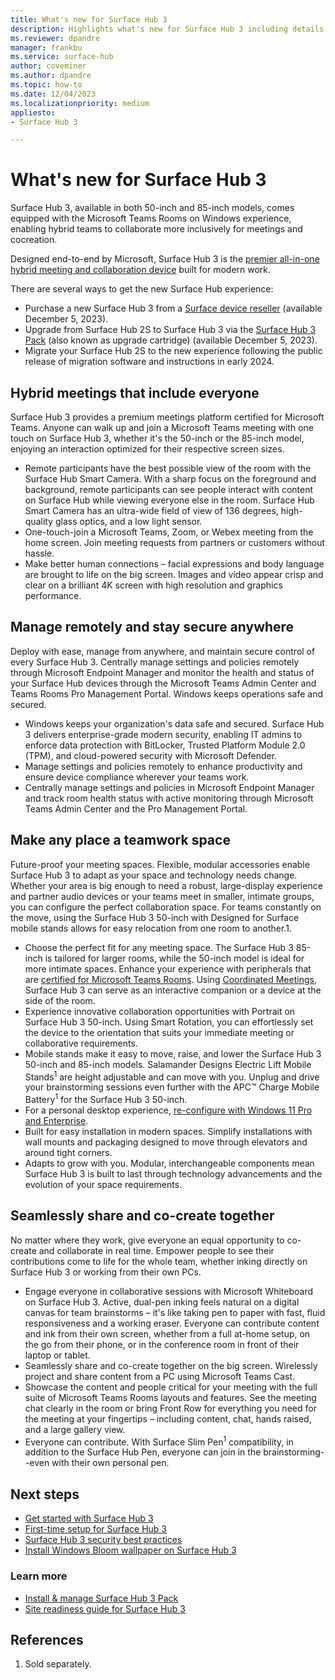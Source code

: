 ```yaml
---
title: What's new for Surface Hub 3
description: Highlights what's new for Surface Hub 3 including details about the Microsoft Teams Rooms on Windows experience.
ms.reviewer: dpandre
manager: frankbu
ms.service: surface-hub
author: coveminer
ms.author: dpandre
ms.topic: how-to
ms.date: 12/04/2023
ms.localizationpriority: medium
appliesto:
- Surface Hub 3

---
```


# What's new for Surface Hub 3

Surface Hub 3, available in both 50-inch and 85-inch models, comes equipped with the Microsoft Teams Rooms on Windows experience, enabling hybrid teams to collaborate more inclusively for meetings and cocreation.

Designed end-to-end by Microsoft, Surface Hub 3 is the [premier all-in-one hybrid meeting and collaboration device](https://www.youtube.com/watch?v=VHxasUd908k&t=1s) built for modern work.

There are several ways to get the new Surface Hub experience:

- Purchase a new Surface Hub 3 from a [Surface device reseller](https://www.microsoft.com/surface/business/where-to-buy-microsoft-surface#DEVICESRESELLERS) (available December 5, 2023).
- Upgrade from Surface Hub 2S to Surface Hub 3 via the [Surface Hub 3 Pack](surface-hub-3-pack-faq.md) (also known as upgrade cartridge) (available December 5, 2023).
- Migrate your Surface Hub 2S to the new experience following the public release of migration software and instructions in early 2024.

## Hybrid meetings that include everyone

Surface Hub 3 provides a premium meetings platform certified for Microsoft Teams. Anyone can walk up and join a Microsoft Teams meeting with one touch on Surface Hub 3, whether it's the 50-inch or the 85-inch model, enjoying an interaction optimized for their respective screen sizes.

- Remote participants have the best possible view of the room with the Surface Hub Smart Camera. With a sharp focus on the foreground and background, remote participants can see people interact with content on Surface Hub while viewing everyone else in the room. Surface Hub Smart Camera has an ultra-wide field of view of 136 degrees, high-quality glass optics, and a low light sensor.
- One-touch-join a Microsoft Teams, Zoom, or Webex meeting from the home screen. Join meeting requests from partners or customers without hassle.
- Make better human connections – facial expressions and body language are brought to life on the big screen. Images and video appear crisp and clear on a brilliant 4K screen with high resolution and graphics performance.  

## Manage remotely and stay secure anywhere

Deploy with ease, manage from anywhere, and maintain secure control of every Surface Hub 3. Centrally manage settings and policies remotely through Microsoft Endpoint Manager and monitor the health and status of your Surface Hub devices through the Microsoft Teams Admin Center and Teams Rooms Pro Management Portal. Windows keeps operations safe and secured.

- Windows keeps your organization's data safe and secured. Surface Hub 3 delivers enterprise-grade modern security, enabling IT admins to enforce data protection with BitLocker, Trusted Platform Module 2.0 (TPM), and cloud-powered security with Microsoft Defender.
- Manage settings and policies remotely to enhance productivity and ensure device compliance wherever your teams work. 
- Centrally manage settings and policies in Microsoft Endpoint Manager and track room health status with active monitoring through Microsoft Teams Admin Center and the Pro Management Portal.

## Make any place a teamwork space

Future-proof your meeting spaces. Flexible, modular accessories enable Surface Hub 3 to adapt as your space and technology needs change. Whether your area is big enough to need a robust, large-display experience and partner audio devices or your teams meet in smaller, intimate groups, you can configure the perfect collaboration space. For teams constantly on the move, using the Surface Hub 3 50-inch with Designed for Surface mobile stands allows for easy relocation from one room to another.1.</sup>

- Choose the perfect fit for any meeting space. The Surface Hub 3 85-inch is tailored for larger rooms, while the 50-inch model is ideal for more intimate spaces. Enhance your experience with peripherals that are [certified for Microsoft Teams Rooms](/microsoftteams/rooms/certified-hardware). Using  [Coordinated Meetings](/microsoftteams/rooms/coordinated-meetings), Surface Hub 3 can serve as an interactive companion or a device at the side of the room.
- Experience innovative collaboration opportunities with Portrait on Surface Hub 3 50-inch. Using Smart Rotation, you can effortlessly set the device to the orientation that suits your immediate meeting or collaborative requirements.
- Mobile stands make it easy to move, raise, and lower the Surface Hub 3 50-inch and 85-inch models. Salamander Designs Electric Lift Mobile Stands<sup>1</sup> are height adjustable and can move with you. Unplug and drive your brainstorming sessions even further with the APC™ Charge Mobile Battery<sup>1</sup> for the Surface Hub 3 50-inch.
- For a personal desktop experience, [re-configure with Windows 11 Pro and Enterprise](surface-hub-2s-migrate-os.md).
- Built for easy installation in modern spaces. Simplify installations with wall mounts and packaging designed to move through elevators and around tight corners.
- Adapts to grow with you. Modular, interchangeable components mean Surface Hub 3 is built to last through technology advancements and the evolution of your space requirements.

## Seamlessly share and co-create together

No matter where they work, give everyone an equal opportunity to co-create and collaborate in real time. Empower people to see their contributions come to life for the whole team, whether inking directly on Surface Hub 3 or working from their own PCs.

- Engage everyone in collaborative sessions with Microsoft Whiteboard on Surface Hub 3. Active, dual-pen inking feels natural on a digital canvas for team brainstorms – it's like taking pen to paper with fast, fluid responsiveness and a working eraser. Everyone can contribute content and ink from their own screen, whether from a full at-home setup, on the go from their phone, or in the conference room in front of their laptop or tablet.
- Seamlessly share and co-create together on the big screen. Wirelessly project and share content from a PC using Microsoft Teams Cast.
- Showcase the content and people critical for your meeting with the full suite of Microsoft Teams Rooms layouts and features. See the meeting chat clearly in the room or bring Front Row for everything you need for the meeting at your fingertips – including content, chat, hands raised, and a large gallery view.
- Everyone can contribute. With Surface Slim Pen<sup>1</sup> compatibility, in addition to the Surface Hub Pen, everyone can join in the brainstorming--even with their own personal pen.

## Next steps

- [Get started with Surface Hub 3](surface-hub-3-get-started.md)
- [First-time setup for Surface Hub 3](first-run-program-surface-hub-3.md)
- [Surface Hub 3 security best practices](surface-hub-3-security.md)
- [Install Windows Bloom wallpaper on Surface Hub 3](install-wallpaper-surface-hub.md)

### Learn more

- [Install & manage Surface Hub 3 Pack](install-manage-surface-hub-3-pack.md)
- [Site readiness guide for Surface Hub 3](surface-hub-3-site-readiness-guide.md)

## References

1. Sold separately.